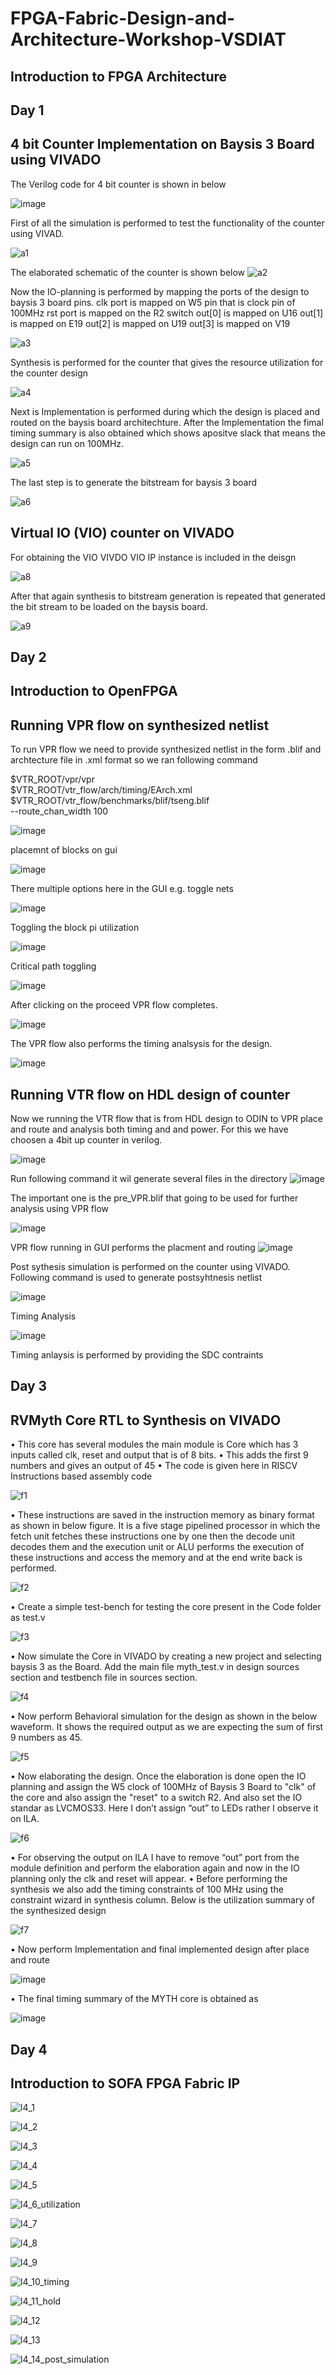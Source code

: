 # FPGA-Fabric-Design-and-Architecture-Workshop-VSDIAT
## Introduction to FPGA Architecture
## Day 1
## 4 bit Counter Implementation on Baysis 3 Board using VIVADO
The Verilog code for 4 bit counter is shown in below

![image](https://user-images.githubusercontent.com/43933912/160254996-7e99a01f-0e97-49e9-b8c2-041f66b1fdaf.png)

First of all the simulation is performed to test the functionality of the counter using VIVAD.

![a1](https://user-images.githubusercontent.com/43933912/160255069-55ffc5e4-14cf-4aa1-a71c-1dacbb76d0c4.PNG)

The elaborated schematic of the counter is shown below
![a2](https://user-images.githubusercontent.com/43933912/160255098-732fe018-1edc-42ce-ab7f-e7c746dd1ff2.PNG)

Now the IO-planning is performed by mapping the ports of the design to baysis 3 board pins. 
clk port is mapped on W5 pin that is clock pin of 100MHz
rst port is mapped on the R2 switch
out[0] is mapped on U16
out[1] is mapped on E19
out[2] is mapped on U19
out[3] is mapped on V19

![a3](https://user-images.githubusercontent.com/43933912/160255242-b74130c4-784b-4021-a535-c88e72e3c703.PNG)

Synthesis is performed for the counter that gives the resource utilization for the counter design

![a4](https://user-images.githubusercontent.com/43933912/160255345-cd5f131b-b87a-497e-af7c-b8c406ce4ce1.PNG)

Next is Implementation is performed during which the design is placed and routed on the baysis board architechture. After the Implementation the fimal timing summary is also obtained which shows apositve slack that means the design can run on 100MHz.

![a5](https://user-images.githubusercontent.com/43933912/160255411-68c20865-6aaf-4053-ad89-764f5ce80987.PNG)

The last step is to generate the bitstream for baysis 3 board

![a6](https://user-images.githubusercontent.com/43933912/160255435-5d471721-4714-4a37-935f-a4540658eb8b.PNG)

## Virtual IO (VIO) counter on VIVADO
For obtaining the VIO  VIVDO VIO IP instance is included in the deisgn 

![a8](https://user-images.githubusercontent.com/43933912/160255483-0a193f82-9b37-4387-9e46-1605bc8db21e.PNG)

After that again synthesis to bitstream generation is repeated that generated the bit stream to be loaded on the baysis board.

![a9](https://user-images.githubusercontent.com/43933912/160255515-97adab74-4c66-49ad-baef-0965ab65105f.PNG)

## Day 2
## Introduction to OpenFPGA
## Running VPR flow on synthesized netlist
To run VPR flow we need to provide synthesized netlist in the form .blif and archtecture file in .xml format so we ran following command

$VTR_ROOT/vpr/vpr \
    $VTR_ROOT/vtr_flow/arch/timing/EArch.xml \
    $VTR_ROOT/vtr_flow/benchmarks/blif/tseng.blif \
    --route_chan_width 100

![image](https://user-images.githubusercontent.com/43933912/160256189-08941d57-ae88-400e-aeed-b4e76fad15f3.png)

placemnt of blocks  on gui 

![image](https://user-images.githubusercontent.com/43933912/160256536-87b1e982-4b5e-4b83-b801-e9555c725a49.png)

There multiple options here in the GUI e.g. toggle nets 

![image](https://user-images.githubusercontent.com/43933912/160256585-80e0938a-d5d2-478c-8a04-7fdd3561e9c5.png)

Toggling the block pi utilization

![image](https://user-images.githubusercontent.com/43933912/160256613-c60eeaf2-a2f0-4dbc-80bc-b44fdf39b01e.png)

Critical path toggling

![image](https://user-images.githubusercontent.com/43933912/160256652-63ef6b51-2348-416f-a52e-cf1834ac6350.png)

After clicking on the proceed VPR flow completes.

![image](https://user-images.githubusercontent.com/43933912/160256821-ce7976d7-f409-40b6-8d82-d13e67470e24.png)

The VPR flow also performs the timing analsysis for the design. 

![image](https://user-images.githubusercontent.com/43933912/160257306-cdcf40d3-f8c0-4122-a4d5-d5f97f3a8367.png)

## Running VTR flow on HDL design of counter
Now we running the VTR flow that is from HDL design to ODIN to VPR place and route and analysis both timing and and power.
For this we have choosen a 4bit up counter in verilog.

![image](https://user-images.githubusercontent.com/43933912/160257508-43e2c2c3-c916-4bb1-a005-fbb73c009d42.png)

Run following command it wil generate several files in the directory
![image](https://user-images.githubusercontent.com/43933912/160258035-34ee6f4f-bae3-4f40-8716-ae3b5e56216e.png)

The important one is the pre_VPR.blif that going to be used for further analysis using VPR flow

![image](https://user-images.githubusercontent.com/43933912/160258081-e1cb7066-7050-4e23-a3b4-42afe34fe9fc.png)

VPR flow running in GUI performs the placment and routing
![image](https://user-images.githubusercontent.com/43933912/160258359-5c9f5ec0-410f-4c27-a37b-7631016e9b22.png)

Post sythesis simulation is performed on the counter using VIVADO. Following command is used to generate postsyhtnesis netlist

![image](https://user-images.githubusercontent.com/43933912/160258633-5e854210-b238-4257-b249-703c29b83017.png)

Timing Analysis

![image](https://user-images.githubusercontent.com/43933912/160258922-8ddb3ed5-f6f0-43de-94c6-ea24525a2a72.png)


Timing anlaysis is performed by providing the SDC contraints

## Day 3
## RVMyth Core RTL to Synthesis on VIVADO
•	This core has several modules the main module is Core which has 3 inputs called clk, reset and output that is of 8 bits.
•	This adds the first 9 numbers and gives an output of 45 
•	The code is given here in RISCV Instructions based assembly code

![f1](https://user-images.githubusercontent.com/43933912/160259221-8f014e07-78aa-4382-abf1-1dcfd6c47da0.PNG)

•	These instructions are saved in the instruction memory as binary format as shown in below figure. It is a five stage pipelined processor in which the fetch unit fetches these instructions one by one then the decode unit decodes them and the execution unit or ALU performs the execution of these instructions and access the memory and at the end write back is performed.

![f2](https://user-images.githubusercontent.com/43933912/160259336-c09679df-7c29-4f3a-b0a3-7e5df65ee382.PNG)
 
•	Create a simple test-bench for testing the core present in the Code folder as test.v

![f3](https://user-images.githubusercontent.com/43933912/160259349-99664dca-6b04-4690-8991-aaee375cdefe.PNG)

•	Now simulate the Core in VIVADO by creating a new project and selecting baysis 3 as the Board. Add the main file myth_test.v  in design sources section and testbench file in sources section.

![f4](https://user-images.githubusercontent.com/43933912/160259368-bb2e89c6-1b5f-4dd6-a882-0030c3145574.PNG)

•	Now perform Behavioral simulation for the design as shown in the below waveform.  It shows the required output as we are expecting the sum of first 9 numbers as 45.

![f5](https://user-images.githubusercontent.com/43933912/160259384-f9d7126c-6dc0-4ec6-baa4-a7847d802955.PNG)

•	Now elaborating the design. Once the elaboration is done open the IO planning and assign the W5 clock of 100MHz of Baysis 3 Board to "clk" of the core and also assign the "reset" to a switch R2. And also set the IO standar as LVCMOS33. Here I don’t  assign “out”  to LEDs rather I observe it on ILA.

![f6](https://user-images.githubusercontent.com/43933912/160259450-eee88a70-6989-445c-8676-aa788588daa9.PNG)

•	For observing the output on ILA I have to remove “out” port from the module definition and perform the elaboration again and now in the IO planning only the clk and reset will appear.
•	Before performing the synthesis we also add the timing constraints of 100 MHz using the constraint wizard in synthesis column. Below is the utilization summary of the synthesized design

![f7](https://user-images.githubusercontent.com/43933912/160259469-4060a7cd-1339-41fe-818c-4c3bf0fe22c9.PNG)

•	Now perform Implementation and final implemented design after place and route

![image](https://user-images.githubusercontent.com/43933912/160259498-532e5968-6e17-450c-97fe-1960b1b6c120.png)

•	The final timing summary of the MYTH core is obtained as

![image](https://user-images.githubusercontent.com/43933912/160259506-93d2103c-7de9-465e-bce6-d7738461d255.png)

## Day 4
## Introduction to SOFA FPGA Fabric IP


![l4_1](https://user-images.githubusercontent.com/43933912/160259586-e445abed-672b-4e40-bf3d-08ab8faf7450.PNG)


![l4_2](https://user-images.githubusercontent.com/43933912/160259609-c834a48b-aa38-4533-83c6-2cdb1fad9820.PNG)


![l4_3](https://user-images.githubusercontent.com/43933912/160259620-be522ee0-6fde-4b19-9c6a-738ca183416d.PNG)


![l4_4](https://user-images.githubusercontent.com/43933912/160259625-f2107683-e3e9-416d-92b3-22cd5fa09f0e.PNG)


![l4_5](https://user-images.githubusercontent.com/43933912/160259629-2575c63a-20b9-4249-82d5-6eb1f05922ce.PNG)


![l4_6_utilization](https://user-images.githubusercontent.com/43933912/160259641-e58d045e-2f26-4645-9e98-15b693136e83.PNG)


![l4_7](https://user-images.githubusercontent.com/43933912/160259647-74edf9ba-20de-424f-86a2-01855295fc32.PNG)


![l4_8](https://user-images.githubusercontent.com/43933912/160259655-25ea3080-cfda-4294-ab22-ef8780c0b4da.PNG)


![l4_9](https://user-images.githubusercontent.com/43933912/160259666-fc0afb2e-3ed3-4068-81bb-ba13d746a533.PNG)


![l4_10_timing](https://user-images.githubusercontent.com/43933912/160259670-8b004ba8-aa47-449a-9ea1-d4615964d223.PNG)


![l4_11_hold](https://user-images.githubusercontent.com/43933912/160259679-e15eaaaf-7fa1-4994-bc13-679a0b28b047.PNG)


![l4_12](https://user-images.githubusercontent.com/43933912/160259687-235c0990-7d0f-4f1c-8df0-34295d44d537.PNG)


![l4_13](https://user-images.githubusercontent.com/43933912/160259690-0a78c0b2-ec00-40fe-be93-c902895cd23a.PNG)


![l4_14_post_simulation](https://user-images.githubusercontent.com/43933912/160259771-b6c9a506-c97b-4df9-aac2-b71d28b1031b.PNG)








